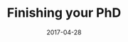 ---
title: "Finishing your PhD"
collection: talks
type: "Contributed talk"
permalink: /talks/2017-04-28-talk-10
venue: "Data Natives, City University of London"
date: 2017-04-28
location: "London, UK"
---